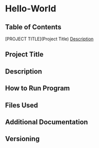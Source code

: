 # Hello-World

## Table of Contents
[PROJECT TITLE](Project Title)
[Description](www.google.com)
## Project Title
## Description
## How to Run Program
## Files Used
## Additional Documentation
## Versioning


